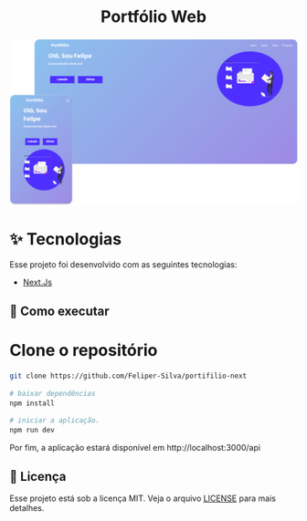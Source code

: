 <h1 align="center">Portfólio Web</h1>
<h3 align="center">
  <img src="./src/assets/images/preview.svg">
</h3>

# :sparkles: Tecnologias

Esse projeto foi desenvolvido com as seguintes tecnologias:

- [Next.Js](https://nextjs.org)

## :rocket: Como executar

# Clone o repositório

```sh
git clone https://github.com/Feliper-Silva/portifilio-next
```

```sh
# baixar dependências
npm install
```

```sh
# iniciar a aplicação.
npm run dev
```

Por fim, a aplicação estará disponível em http://localhost:3000/api

## :page_facing_up: Licença

Esse projeto está sob a licença MIT. Veja o arquivo [LICENSE](LICENSE.md) para mais detalhes.
